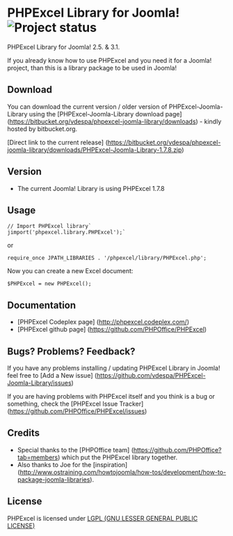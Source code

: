 # PHPExcel Library for Joomla! ![Project status](http://stillmaintained.com/vdespa/PHPExcel-Joomla-Library.png)

PHPExcel Library for Joomla! 2.5. &amp; 3.1. 

If you already know how to use PHPExcel and you need it for a Joomla! project, than this is a library package to be used in Joomla!

Download
--------

You can download the current version / older version of PHPExcel-Joomla-Library using the [PHPExcel-Joomla-Library download page] (https://bitbucket.org/vdespa/phpexcel-joomla-library/downloads) - kindly hosted by bitbucket.org.

[Direct link to the current release]  (https://bitbucket.org/vdespa/phpexcel-joomla-library/downloads/PHPExcel-Joomla-Library-1.7.8.zip)

Version
-------

* The current Joomla! Library is using PHPExcel 1.7.8

Usage
-----

    // Import PHPExcel library`
    jimport('phpexcel.library.PHPExcel');`

or 

    require_once JPATH_LIBRARIES . '/phpexcel/library/PHPExcel.php';


Now you can create a new Excel document:

    $PHPExcel = new PHPExcel();



Documentation
-------------

* [PHPExcel Codeplex page] (http://phpexcel.codeplex.com/)
* [PHPExcel github page] (https://github.com/PHPOffice/PHPExcel)

Bugs? Problems? Feedback?
-------------------------

If you have any problems installing / updating PHPExcel Library in Joomla! feel free to [Add a New issue] (https://github.com/vdespa/PHPExcel-Joomla-Library/issues)

If you are having problems with PHPExcel itself and you think is a bug or something, check the [PHPExcel Issue Tracker] (https://github.com/PHPOffice/PHPExcel/issues)

Credits
-------

* Special thanks to the [PHPOffice team] (https://github.com/PHPOffice?tab=members) which put the PHPExcel library together.
* Also thanks to Joe for the [inspiration] (http://www.ostraining.com/howtojoomla/how-tos/development/how-to-package-joomla-libraries).


License
-------
PHPExcel is licensed under [LGPL (GNU LESSER GENERAL PUBLIC LICENSE)](https://github.com/PHPOffice/PHPExcel/blob/master/license.md)

